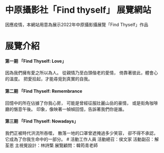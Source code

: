 # 中原攝影社「Find thyself」 展覽網站
因應疫情，本網站用意為展示2022年中原攝影攝展覽「Find Thyself」作品
# 展覽介紹
<h4>第一期 「Find Thyself: Love」</h4>
因為我們擁有愛之所以為人。 從親情乃至白頭偕老的愛情， 倚靠著彼此，體會心的溫度。 把愛拾起，才能尋覓到真實的自我。

<h4>第二期 「Find Thyself: Remembrance</h4>
回憶中的所在佔據了你我心房， 可能是曾經征服壯麗山岳的豪情， 或是街角咖啡廳的愜意午後。 印象，像映著一幀幀回憶，告訴著我們你是誰。

<h4>第三期 「Find Thyself: Nowadays」</h4>
我們正被時代洪流所吞噬， 散落一地的口罩曾遮掩過多少笑容， 卻不得不承認， 它成為了你我生命中的一部分。
# 活動工作人員
活動總召：侯文家
活動副召：解荃恩
主視覺設計：林詩檠
展覽顧問：韓筠青老師
